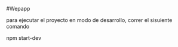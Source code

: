 #Wepapp 

para ejecutar el proyecto en modo de desarrollo, correr el sisuiente comando 

npm start-dev
